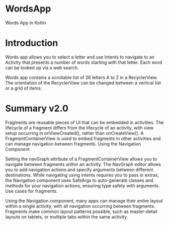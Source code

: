 # WordsApp
Words App in Kotlin
# Introduction
Words app allows you to select a letter and use Intents to navigate to an Activity that presents a number of words starting with that letter. Each word can be looked up via a web search.

Words app contains a scrollable list of 26 letters A to Z in a RecyclerView. The orientation of the RecyclerView can be changed between a vertical list or a grid of items.

# Summary v2.0
Fragments are reusable pieces of UI that can be embedded in activities.
The lifecycle of a fragment differs from the lifecycle of an activity, with view setup occurring in onViewCreated(), rather than onCreateView().
A FragmentContainerView is used to embed fragments in other activities and can manage navigation between fragments.
Using the Navigation Component

Setting the navGraph attribute of a FragmentContainerView allows you to navigate between fragments within an activity.
The NavGraph editor allows you to add navigation actions and specify arguments between different destinations.
While navigating using intents requires you to pass in extras, the Navigation component uses SafeArgs to auto-generate classes and methods for your navigation actions, ensuring type safety with arguments.
Use cases for fragments.

Using the Navigation component, many apps can manage their entire layout within a single activity, with all navigation occurring between fragments.
Fragments make common layout patterns possible, such as master-detail layouts on tablets, or multiple tabs within the same activity.
